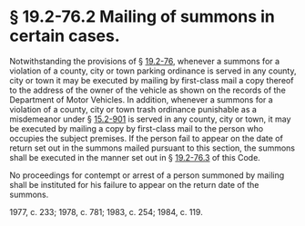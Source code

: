 # § 19.2-76.2 Mailing of summons in certain cases.

<p>Notwithstanding the provisions of § <a href='http://law.lis.virginia.gov/vacode/19.2-76/'>19.2-76</a>, whenever a summons for a violation of a county, city or town parking ordinance is served in any county, city or town it may be executed by mailing by first-class mail a copy thereof to the address of the owner of the vehicle as shown on the records of the Department of Motor Vehicles. In addition, whenever a summons for a violation of a county, city or town trash ordinance punishable as a misdemeanor under § <a href='http://law.lis.virginia.gov/vacode/15.2-901/'>15.2-901</a> is served in any county, city or town, it may be executed by mailing a copy by first-class mail to the person who occupies the subject premises. If the person fail to appear on the date of return set out in the summons mailed pursuant to this section, the summons shall be executed in the manner set out in § <a href='http://law.lis.virginia.gov/vacode/19.2-76.3/'>19.2-76.3</a> of this Code.</p><p>No proceedings for contempt or arrest of a person summoned by mailing shall be instituted for his failure to appear on the return date of the summons.</p><p>1977, c. 233; 1978, c. 781; 1983, c. 254; 1984, c. 119.</p>